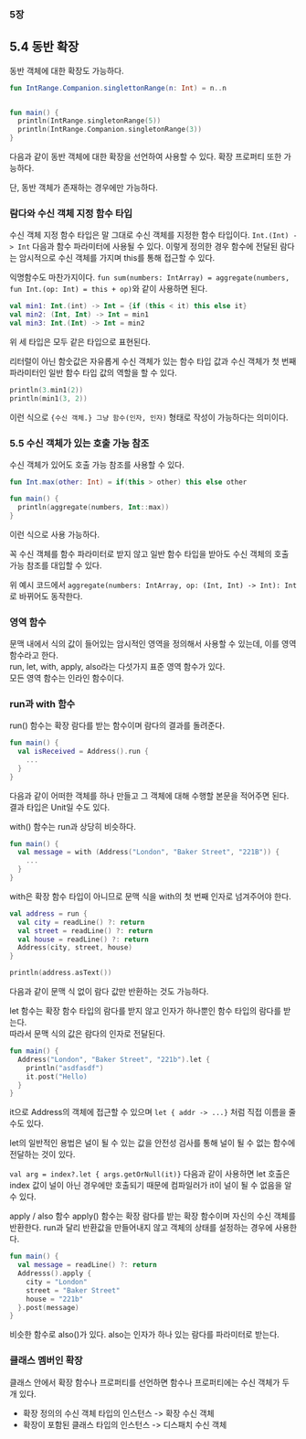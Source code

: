 ### 5장

## 5.4 동반 확장
동반 객체에 대한 확장도 가능하다.

```kotlin
fun IntRange.Companion.singlettonRange(n: Int) = n..n


fun main() {
  println(IntRange.singletonRange(5))
  println(IntRange.Companion.singletonRange(3))
}
```

다음과 같이 동반 객체에 대한 확장을 선언하여 사용할 수 있다. 확장 프로퍼티 또한 가능하다.

단, 동반 객체가 존재하는 경우에만 가능하다.

### 람다와 수신 객체 지정 함수 타입
수신 객체 지정 함수 타입은 말 그대로 수신 객체를 지정한 함수 타입이다.
`Int.(Int) -> Int` 다음과 함수 파라미터에 사용될 수 있다. 이렇게 정의한 경우 함수에 전달된 람다는 암시적으로 수신 객체를 가지며 this를 통해 접근할 수 있다.

익명함수도 마찬가지이다. `fun sum(numbers: IntArray) = aggregate(numbers, fun Int.(op: Int) = this + op)`와 같이 사용하면 된다. 

```kotlin
val min1: Int.(int) -> Int = {if (this < it) this else it}
val min2: (Int, Int) -> Int = min1
val min3: Int.(Int) -> Int = min2
```
위 세 타입은 모두 같은 타입으로 표현된다.

리터럴이 아닌 함숫값은 자유롭게 수신 객체가 있는 함수 타입 값과 수신 객체가 첫 번째 파라미터인 일반 함수 타입 값의 역할을 할 수 있다.

```kotlin
println(3.min1(2))
println(min1(3, 2))
```
이런 식으로 `{수신 객체.} 그냥 함수(인자, 인자)` 형태로 작성이 가능하다는 의미이다.

### 5.5 수신 객체가 있는 호출 가능 참조
수신 객체가 있어도 호출 가능 참조를 사용할 수 있다.

```kotlin
fun Int.max(other: Int) = if(this > other) this else other

fun main() {
  println(aggregate(numbers, Int::max))
}
```
이런 식으로 사용 가능하다.

꼭 수신 객체를 함수 파라미터로 받지 않고 일반 함수 타입을 받아도 수신 객체의 호출 가능 참조를 대입할 수 있다.

위 예시 코드에서 `aggregate(numbers: IntArray, op: (Int, Int) -> Int): Int`로 바뀌어도 동작한다.

### 영역 함수
문맥 내에서 식의 값이 들어있는 암시적인 영역을 정의해서 사용할 수 있는데, 이를 영역 함수라고 한다.   
run, let, with, apply, also라는 다섯가지 표준 영역 함수가 있다.   
모든 영역 함수는 인라인 함수이다.

### run과 with 함수
run() 함수는 확장 람다를 받는 함수이며 람다의 결과를 돌려준다. 
```kotlin
fun main() {
  val isReceived = Address().run {
    ...
  }
}
```
다음과 같이 어떠한 객체를 하나 만들고 그 객체에 대해 수행할 본문을 적어주면 된다.   
결과 타입은 Unit일 수도 있다.

with() 함수는 run과 상당히 비슷하다.
```kotlin
fun main() {
  val message = with (Address("London", "Baker Street", "221B")) {
    ...
  }
}
```
with은 확장 함수 타입이 아니므로 문맥 식을 with의 첫 번째 인자로 넘겨주어야 한다.

```kotlin
val address = run {
  val city = readLine() ?: return
  val street = readLine() ?: return
  val house = readLine() ?: return
  Address(city, street, house)
}

println(address.asText())
```
다음과 같이 문맥 식 없이 람다 값만 반환하는 것도 가능하다.

let 함수는 확장 함수 타입의 람다를 받지 않고 인자가 하나뿐인 함수 타입의 람다를 받는다.   
따라서 문맥 식의 값은 람다의 인자로 전달된다. 

```kotlin
fun main() {
  Address("London", "Baker Street", "221b").let {
    println("asdfasdf")
    it.post("Hello)
  }
}
```
it으로 Address의 객체에 접근할 수 있으며 `let { addr -> ...}` 처럼 직접 이름을 줄 수도 있다.

let의 일반적인 용법은 널이 될 수 있는 값을 안전성 검사를 통해 널이 될 수 없는 함수에 전달하는 것이 있다.

`val arg = index?.let { args.getOrNull(it)}` 다음과 같이 사용하면 let 호출은 index 값이 널이 아닌 경우에만 호출되기 때문에 컴파일러가 it이 널이 될 수 없음을 알 수 있다.

apply / also 함수
apply() 함수는 확장 람다를 받는 확장 함수이며 자신의 수신 객체를 반환한다. run과 달리 반환값을 만들어내지 않고 객체의 상태를 설정하는 경우에 사용한다.

```kotlin
fun main() {
  val message = readLine() ?: return
  Addresss().apply {
    city = "London"
    street = "Baker Street"
    house = "221b"
  }.post(message)
}
```

비슷한 함수로 also()가 있다. also는 인자가 하나 있는 람다를 파라미터로 받는다.

### 클래스 멤버인 확장
클래스 안에서 확장 함수나 프로퍼티를 선언하면 함수나 프로퍼티에는 수신 객체가 두 개 있다.
- 확장 정의의 수신 객체 타입의 인스턴스 -> 확장 수신 객체
- 확장이 포함된 클래스 타입의 인스턴스 -> 디스패치 수신 객체

